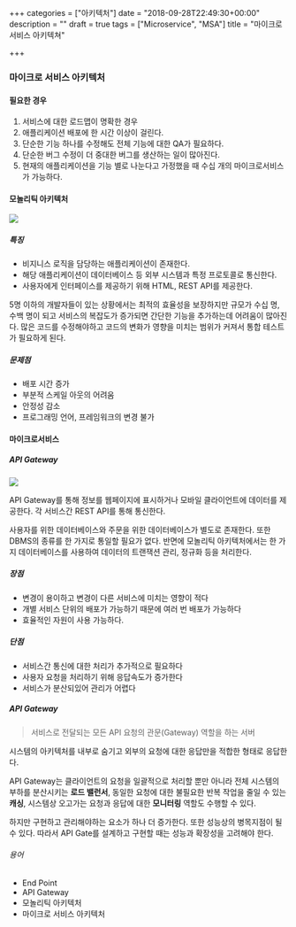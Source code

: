 +++
categories = ["아키텍처"]
date = "2018-09-28T22:49:30+00:00"
description = ""
draft = true
tags = ["Microservice", "MSA"]
title = "마이크로 서비스 아키텍쳐"

+++
### 마이크로 서비스 아키텍처

#### 필요한 경우

1. 서비스에 대한 로드맵이 명확한 경우
2. 애플리케이션 배포에 한 시간 이상이 걸린다.
3. 단순한 기능 하나를 수정해도 전체 기능에 대한 QA가 필요하다.
4. 단순한 버그 수정이 더 중대한 버그를 생산하는 일이 많아진다.
5. 현재의 애플리케이션을 기능 별로 나눈다고 가정했을 때 수십 개의 마이크로서비스가 가능하다.

#### 모놀리틱 아키텍처

![](/uploads/1.png)

##### 특징

* 비지니스 로직을 담당하는 애플리케이션이 존재한다.
* 해당 애플리케이션이 데이터베이스 등 외부 시스템과 특정 프로토콜로 통신한다.
* 사용자에게 인터페이스를 제공하기 위해 HTML, REST API를 제공한다.

5명 이하의 개발자들이 있는 상황에서는 최적의 효율성을 보장하지만 규모가 수십 명, 수백 명이 되고 서비스의 복잡도가 증가되면 간단한 기능을 추가하는데 어려움이 많아진다. 많은 코드를 수정해야하고 코드의 변화가 영향을 미치는 범위가 커져서 통합 테스트가 필요하게 된다.

##### 문제점

* 배포 시간 증가
* 부분적 스케일 아웃의 어려움
* 안정성 감소
* 프로그래밍 언어, 프레임워크의 변경 불가

#### 마이크로서비스

##### API Gateway

![](/uploads/2.png)

API Gateway를 통해 정보를 웹페이지에 표시하거나 모바일 클라이언트에 데이터를 제공한다. 각 서비스간 REST API를 통해 통신한다.

사용자를 위한 데이터베이스와 주문을 위한 데이터베이스가 별도로 존재한다. 또한 DBMS의 종류를 한 가지로 통일할 필요가 없다. 반면에 모놀리틱 아키텍처에서는 한 가지 데이터베이스를 사용하여 데이터의 트랜잭션 관리, 정규화 등을 처리한다.

##### 장점

* 변경이 용이하고 변경이 다른 서비스에 미치는 영향이 적다
* 개별 서비스 단위의 배포가 가능하기 때문에 여러 번 배포가 가능하다
* 효율적인 자원이 사용 가능하다.

##### 단점

* 서비스간 통신에 대한 처리가 추가적으로 필요하다
* 사용자 요청을 처리하기 위해 응답속도가 증가한다
* 서비스가 분산되있어 관리가 어렵다

##### API Gateway

> 서비스로 전달되는 모든 API 요청의 관문(Gateway) 역할을 하는 서버

시스템의 아키텍처를 내부로 숨기고 외부의 요청에 대한 응답만을 적합한 형태로 응답한다.

API Gateway는 클라이언트의 요청을 일괄적으로 처리할 뿐만 아니라 전체 시스템의 부하를 분산시키는 **로드 밸런서**, 동일한 요청에 대한 불필요한 반복 작업을 줄일 수 있는 **캐싱**, 시스템상 오고가는 요청과 응답에 대한 **모니터링** 역할도 수행할 수 있다.

하지만 구현하고 관리해야하는 요소가 하나 더 증가한다. 또한 성능상의 병목지점이 될 수 있다. 따라서 API Gate를 설계하고 구현할 때는 성능과 확장성을 고려해야 한다.

###### 용어

* End Point
* API Gateway
* 모놀리틱 아키텍처
* 마이크로 서비스 아키텍처